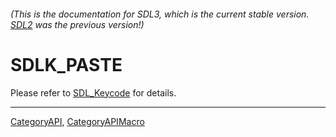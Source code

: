 ###### (This is the documentation for SDL3, which is the current stable version. [SDL2](https://wiki.libsdl.org/SDL2/) was the previous version!)
# SDLK_PASTE

Please refer to [SDL_Keycode](SDL_Keycode) for details.

----
[CategoryAPI](CategoryAPI), [CategoryAPIMacro](CategoryAPIMacro)

